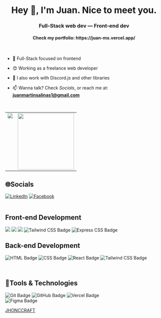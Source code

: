 <h1 align="center">Hey 👋, I'm Juan. Nice to meet you.</h1>
<h3 align="center">Full-Stack web dev — Front-end dev</h3>
<h4 align="center">Check my portfolio: https://juan-ms.vercel.app/</h4>

<br>

<!-- <p><img align="right" src="https://github.com/Adam-pw/Adam-pw/blob/main/animation_500_kxa883sd.gif" alt="adam-pw"/></p> -->


- 🎨 Full-Stack focused on frontend

- 😍 Working as a freelance web developer

- 🤖 I also work with Discord.js and other libraries

- 📫 Wanna talk? Check *Socials*, or reach me at: **juanmartinsalinas1@gmail.com**

<br>

<table>
  <tr>
    <td valign="top"><img src="https://github-readme-stats.vercel.app/api/top-langs/?username=JuanMartinSalinas&theme=radical&card_width=450em)](https://github.com/JuanMartinSalinas/JuanMartinSalinas/github-readme-stats"/></td>
    <td valign="top"><img height="180em" src="https://github-readme-stats.vercel.app/api?username=JuanMartinSalinas&show_icons=true&hide_border=true&&count_private=true&include_all_commits=true&theme=radical&hide_stars=false" /></td>
  </tr>
</table>

## 🌐Socials
[![LinkedIn](https://img.shields.io/badge/LinkedIn-%230077B5.svg?logo=linkedin&logoColor=white)](https://www.linkedin.com/in/juanmartinsalinas/) [![Facebook](https://img.shields.io/badge/Facebook-%231877F2.svg?logo=Facebook&logoColor=white)](https://www.facebook.com/profile.php?id=61574066122244)
<br>
<br>

## Front-end Development
<p>
  <img src="https://img.shields.io/badge/HTML5-E34F26?style=for-the-badge&logo=html5&logoColor=white">
  <img src="https://img.shields.io/badge/CSS3-1572B6?style=for-the-badge&logo=css3&logoColor=white">
  <img src="https://img.shields.io/badge/React-20232A?style=for-the-badge&logo=react&logoColor=61DAFB">
  <img src="https://img.shields.io/badge/TailwindCSS-06B6D4?style=for-the-badge&logo=tailwindcss&logoColor=white" alt="Tailwind CSS Badge">
  <img src="https://img.shields.io/badge/Express-06B6D4?style=for-the-badge&logo=express&logoColor=white" alt="Express CSS Badge">
</p>

## Back-end Development
<p>
  <img src="https://img.shields.io/badge/HTML5-E34F26?style=for-the-badge&logo=html5&logoColor=white" alt="HTML Badge">
  <img src="https://img.shields.io/badge/CSS3-1572B6?style=for-the-badge&logo=css3&logoColor=white" alt="CSS Badge">
  <img src="https://img.shields.io/badge/React-20232A?style=for-the-badge&logo=react&logoColor=61DAFB" alt="React Badge">
  <img src="https://img.shields.io/badge/Express-06B6D4?style=for-the-badge&logo=tailwindcss&logoColor=white" alt="Tailwind CSS Badge">
</p>


<br>

## 🚀Tools & Technologies 
<p>
  <img src="https://img.shields.io/badge/Git-F05032?style=for-the-badge&logo=git&logoColor=white" alt="Git Badge">
  <img src="https://img.shields.io/badge/GitHub-100000?style=for-the-badge&logo=github&logoColor=white" alt="GitHub Badge">
  <img src="https://img.shields.io/badge/Vercel-000000?style=for-the-badge&logo=vercel&logoColor=white" alt="Vercel Badge">
  <br>
  <img src="https://img.shields.io/badge/Figma-28105A?style=for-the-badge&logo=figma&logoColor=white" alt="Figma Badge">

</p>

[JHONCCRAFT](https://github.com/JHONCCRAFT)
